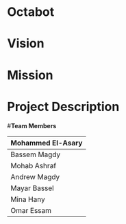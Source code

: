 # Octabot
# Vision
# Mission
# Project Description

#**Team Members**

| Mohammed El-Asary  |
| -----------------------|
| Bassem Magdy  |
| Mohab Ashraf  | 
| Andrew Magdy |
| Mayar Bassel |
| Mina Hany |
| Omar Essam |


